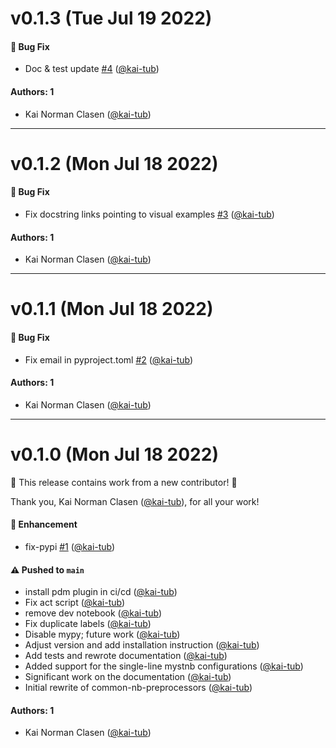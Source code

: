 # v0.1.3 (Tue Jul 19 2022)

#### 🐛 Bug Fix

- Doc & test update [#4](https://github.com/kai-tub/common-nb-preprocessors/pull/4) ([@kai-tub](https://github.com/kai-tub))

#### Authors: 1

- Kai Norman Clasen ([@kai-tub](https://github.com/kai-tub))

---

# v0.1.2 (Mon Jul 18 2022)

#### 🐛 Bug Fix

- Fix docstring links pointing to visual examples [#3](https://github.com/kai-tub/common-nb-preprocessors/pull/3) ([@kai-tub](https://github.com/kai-tub))

#### Authors: 1

- Kai Norman Clasen ([@kai-tub](https://github.com/kai-tub))

---

# v0.1.1 (Mon Jul 18 2022)

#### 🐛 Bug Fix

- Fix email in pyproject.toml [#2](https://github.com/kai-tub/common-nb-preprocessors/pull/2) ([@kai-tub](https://github.com/kai-tub))

#### Authors: 1

- Kai Norman Clasen ([@kai-tub](https://github.com/kai-tub))

---

# v0.1.0 (Mon Jul 18 2022)

:tada: This release contains work from a new contributor! :tada:

Thank you, Kai Norman Clasen ([@kai-tub](https://github.com/kai-tub)), for all your work!

#### 🚀 Enhancement

- fix-pypi [#1](https://github.com/kai-tub/common-nb-preprocessors/pull/1) ([@kai-tub](https://github.com/kai-tub))

#### ⚠️ Pushed to `main`

- install pdm plugin in ci/cd ([@kai-tub](https://github.com/kai-tub))
- Fix act script ([@kai-tub](https://github.com/kai-tub))
- remove dev notebook ([@kai-tub](https://github.com/kai-tub))
- Fix duplicate labels ([@kai-tub](https://github.com/kai-tub))
- Disable mypy; future work ([@kai-tub](https://github.com/kai-tub))
- Adjust version and add installation instruction ([@kai-tub](https://github.com/kai-tub))
- Add tests and rewrote documentation ([@kai-tub](https://github.com/kai-tub))
- Added support for the single-line mystnb configurations ([@kai-tub](https://github.com/kai-tub))
- Significant work on the documentation ([@kai-tub](https://github.com/kai-tub))
- Initial rewrite of common-nb-preprocessors ([@kai-tub](https://github.com/kai-tub))

#### Authors: 1

- Kai Norman Clasen ([@kai-tub](https://github.com/kai-tub))
